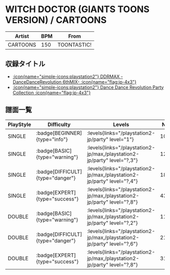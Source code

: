# WITCH DOCTOR (GIANTS TOONS VERSION) / CARTOONS

|Artist|BPM|From|
|------|---|----|
|CARTOONS|150|TOONTASTIC!|

## 収録タイトル

- [:icon{name="simple-icons:playstation2"} DDRMAX -DanceDanceRevolution 6thMIX- :icon{name="flag:jp-4x3"}](/playstation2-jp/max)
- [:icon{name="simple-icons:playstation2"} Dance Dance Revolution Party Collection :icon{name="flag:jp-4x3"}](/playstation2-jp/party)

## 譜面一覧

|PlayStyle|Difficulty|Levels|Notes|Movie|
|---------|----------|------|-----|-----|
|SINGLE| :badge[BEGINNER]{type="info"}| :levels{links="/playstation2-jp/party" level="1"}|100/0||
|SINGLE| :badge[BASIC]{type="warning"}| :levels{links="/playstation2-jp/max,/playstation2-jp/party" level="?,3"}|129/1||
|SINGLE| :badge[DIFFICULT]{type="danger"}| :levels{links="/playstation2-jp/max,/playstation2-jp/party" level="?,4"}|188/32||
|SINGLE| :badge[EXPERT]{type="success"}| :levels{links="/playstation2-jp/max,/playstation2-jp/party" level="?,8"}|437/2||
|DOUBLE| :badge[BASIC]{type="warning"}| :levels{links="/playstation2-jp/max,/playstation2-jp/party" level="?,2"}|113/1||
|DOUBLE| :badge[DIFFICULT]{type="danger"}| :levels{links="/playstation2-jp/max,/playstation2-jp/party" level="?,6"}|219/4||
|DOUBLE| :badge[EXPERT]{type="success"}| :levels{links="/playstation2-jp/max,/playstation2-jp/party" level="?,8"}|316/14||

